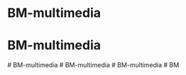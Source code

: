 # BM-multimedia
# BM-multimedia
#   B M - m u l t i m e d i a  
 # BM-multimedia
#   B M - m u l t i m e d i a  
 #   B M  
 